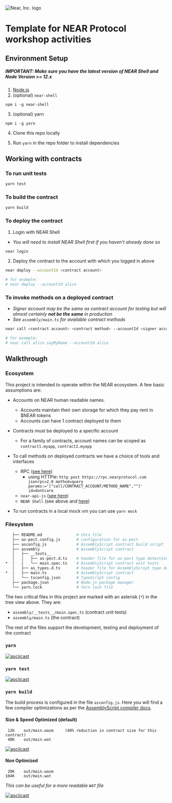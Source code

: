 ![Near, Inc. logo](https://nearprotocol.com/wp-content/themes/near-19/assets/img/logo.svg?t=1553011311)

# Template for NEAR Protocol workshop activities

## Environment Setup

##### IMPORTANT: Make sure you have the latest version of NEAR Shell and Node Version >= 12.x 

1. [Node.js](https://nodejs.org/en/download/package-manager/)
2. (optional) `near-shell`

```
npm i -g near-shell
```

3. (optional) yarn

```
npm i -g yarn
```

4. Clone this repo locally

5. Run `yarn` in the repo folder to install dependencies

## Working with contracts

### To run unit tests

```bash
yarn test
```

### To build the contract

```bash
yarn build
```

### To deploy the contract


1. Login with NEAR Shell

- *You will need to install NEAR Shell first if you haven't already done so*

```bash
near login
```

2. Deploy the contract to the account with which you logged in above

```bash
near deploy --accountId <contract account>

# for example: 
# near deploy --accountId alice
```

### To invoke methods on a deployed contract

- *Signer account may be the same as contract account for testing but will almost certainly **not be the same** in production*
- *See `assembly/main.ts` for available contract methods*

```bash
near call <contract account> <contract method> --accountId <signer account>

# for example: 
# near call alice sayMyName --accountId alice
```

## Walkthrough

### Ecosystem

This project is intended to operate within the NEAR ecosystem.  A few basic assumptions are:

- Accounts on NEAR human readable names. 
  - Accounts maintain their own storage for which they pay rent in $NEAR tokens
  - Accounts can have 1 contract deployed to them

- Contracts must be deployed to a specific account
  - For a family of contracts, account names can be scoped as `contract1.myapp`, `contract2.myapp`

- To call methods on deployed contracts we have a choice of tools and interfaces
  - RPC ([see here](https://docs.nearprotocol.com/docs/interaction/rpc))
    - using HTTPie: `http post https://rpc.nearprotocol.com jsonrpc=2.0 method=query params:='["call/CONTRACT_ACCOUNT/METHOD_NAME",""]' id=dontcare`
  - `near-api-js` ([see here](https://near.github.io/near-api-js/classes/_account_.account.html#functioncall))
  - `NEAR Shell` (see above and [here](https://docs.nearprotocol.com/docs/development/near-clitool))

- To run contracts in a local mock vm you can use `yarn mock`

### Filesystem

```bash
   ├── README.md               # this file
   ├── as-pect.config.js       # configuration for as-pect
   ├── asconfig.js             # AssemblyScript contract build script
   ├── assembly                # AssemblyScript contract 
   │   ├── __tests__
   │   │   ├── as-pect.d.ts    # header file for as-pect type detection
*  │   │   └── main.spec.ts    # AssemblyScript contract unit tests
   │   ├── as_types.d.ts       # header file for AssemblyScript type detection
*  │   ├── main.ts             # AssemblyScript contract
   │   └── tsconfig.json       # TypeScript config
   ├── package.json            # Node.js package manager
   └── yarn.lock               # Yarn lock file
```

The two critical files in this project are marked with an asterisk (`*`) in the tree view above.  They are:
- `assembly/__tests__/main.spec.ts` (contract unit tests)
- `assembly/main.ts` (the contract)

The rest of the files support the development, testing and deployment of the contract

### `yarn`

[![asciicast](https://asciinema.org/a/hYujvtaaO3ol9FTkzt9lOnH2j.svg)](https://asciinema.org/a/hYujvtaaO3ol9FTkzt9lOnH2j)

### `yarn test`

[![asciicast](https://asciinema.org/a/gLwYhhzPYQyW2wICQtbbz06Ph.svg)](https://asciinema.org/a/gLwYhhzPYQyW2wICQtbbz06Ph)

### `yarn build`

The build process is configured in the file `asconfig.js`.  Here you will find a few compiler optimizations as per the [AssemblyScript compiler docs](https://docs.assemblyscript.org/details/compiler).

#### Size & Speed Optimized (default)

```
 12K	out/main.wasm     (40% reduction in contract size for this contract)
 48K	out/main.wat
```

[![asciicast](https://asciinema.org/a/qPz0GYYwHRkzYkQ4kj8xpUmJM.svg)](https://asciinema.org/a/qPz0GYYwHRkzYkQ4kj8xpUmJM)

#### Non Optimized

```
 20K	out/main.wasm
104K	out/main.wat
```

*This can be useful for a more readable `WAT` file*

[![asciicast](https://asciinema.org/a/I9UJri2aVKLaBfV4ZPv6EIVnk.svg)](https://asciinema.org/a/I9UJri2aVKLaBfV4ZPv6EIVnk)



